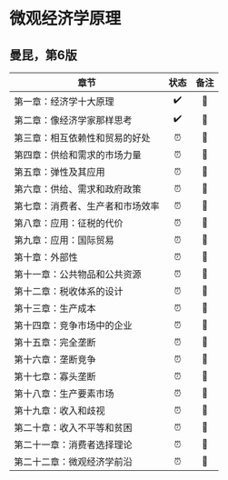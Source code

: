 # 微观经济学原理

## 曼昆，第6版

|  章节      |    状态       |  备注   	|
| ------------- |:-------------:  | :-------: |
|    第一章：经济学十大原理    |    :heavy_check_mark:          | :green_book:       |
|    第二章：像经济学家那样思考    |    :heavy_check_mark:          | :green_book:       |
|    第三章：相互依赖性和贸易的好处   |    :alarm_clock:          | :closed_book:       |
|    第四章：供给和需求的市场力量    |    :alarm_clock:          | :closed_book:       |
|    第五章：弹性及其应用    |    :alarm_clock:          | :closed_book:       |
|    第六章：供给、需求和政府政策    |    :alarm_clock:          | :closed_book:       |
|    第七章：消费者、生产者和市场效率    |    :alarm_clock:          | :closed_book:       |
|    第八章：应用：征税的代价|    :alarm_clock:          | :closed_book:       |
|    第九章：应用：国际贸易  |    :alarm_clock:          | :closed_book:       |
|    第十章：外部性|    :alarm_clock:          | :closed_book:       |
|    第十一章：公共物品和公共资源|    :alarm_clock:          | :closed_book:       |
|    第十二章：税收体系的设计|    :alarm_clock:          | :closed_book:       |
|    第十三章：生产成本|    :alarm_clock:          | :closed_book:       |
|    第十四章：竞争市场中的企业|    :alarm_clock:          | :closed_book:       |
|    第十五章：完全垄断|    :alarm_clock:          | :closed_book:       |
|    第十六章：垄断竞争|    :alarm_clock:          | :closed_book:       |
|    第十七章：寡头垄断|    :alarm_clock:          | :closed_book:       |
|    第十八章：生产要素市场|    :alarm_clock:          | :closed_book:       |
|    第十九章：收入和歧视|    :alarm_clock:          | :closed_book:       |
|    第二十章：收入不平等和贫困|    :alarm_clock:          | :closed_book:       |
|    第二十一章：消费者选择理论|    :alarm_clock:          | :closed_book:       |
|    第二十二章：微观经济学前沿|    :alarm_clock:          | :closed_book:       |
